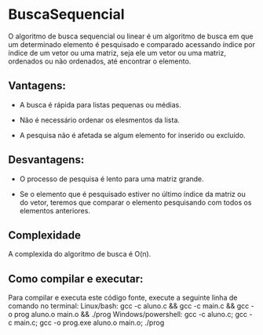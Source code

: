 # BuscaSequencial
O algoritmo de busca sequencial ou linear é um algoritmo de busca em que um determinado elemento é pesquisado e comparado acessando índice por índice de um vetor ou uma matriz, seja ele um vetor ou uma matriz, ordenados ou não ordenados, até encontrar o elemento.

## Vantagens:
- A busca é rápida para listas pequenas ou médias.

- Não é necessário ordenar os elesmentos da lista.

- A pesquisa não é afetada se algum elemento for inserido ou excluído.
## Desvantagens:
- O processo de pesquisa é lento para uma matriz grande.

- Se o elemento que é pesquisado estiver no último índice da matriz ou do vetor, teremos que comparar o elemento pesquisando com todos os elementos anteriores.

## Complexidade 
A complexida do algoritmo de busca é O(n).

## Como compilar e executar:
Para compilar e executa este código fonte, execute a seguinte linha de comando no terminal:
Linux/bash: gcc -c aluno.c && gcc -c main.c && gcc -o prog aluno.o main.o && ./prog
Windows/powershell: gcc -c aluno.c; gcc -c main.c; gcc -o prog.exe aluno.o main.o; ./prog